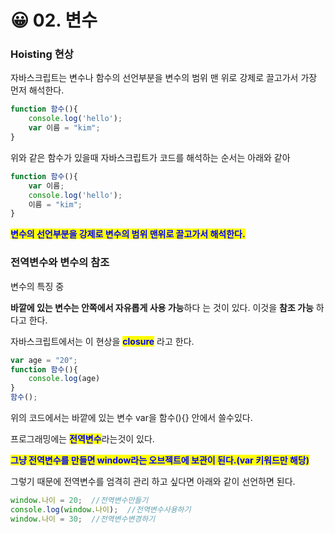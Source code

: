# 😀 02. 변수

### Hoisting 현상

자바스크립트는 변수나 함수의 선언부분을 변수의 범위 맨 위로 강제로 끌고가서 가장 먼저 해석한다.



```javascript
function 함수(){
    console.log('hello');
    var 이름 = "kim";
}
```

위와 같은 함수가 있을때 자바스크립트가 코드를 해석하는 순서는 아래와 같아

```javascript
function 함수(){
    var 이름; 
    console.log('hello');
    이름 = "kim";
}
```

<mark style="color:blue;">**변수의 선언부분을 강제로 변수의 범위 맨위로 끌고가서 해석한다.**</mark>   &#x20;







### 전역변수와 변수의 참조



&#x20;변수의 특징 중

**바깥에 있는 변수는 안쪽에서 자유롭게 사용 가능**하다 는 것이 있다. 이것을 **참조 가능** 하다고 한다.

자바스크립트에서는 이 현상을 <mark style="color:blue;">**closure**</mark> 라고 한다.



```javascript
var age = "20";
function 함수(){
    console.log(age)
}
함수();
```

위의 코드에서는 바깥에 있는 변수 var을 함수(){} 안에서 쓸수있다.





프로그래밍에는 <mark style="color:blue;">**전역변수**</mark>라는것이 있다.

<mark style="color:blue;">**그냥 전역변수를 만들면  window라는 오브젝트에 보관이 된다.(var 키워드만 해당)**</mark>

그렇기 때문에 전역변수를 엄격히 관리 하고 싶다면 아래와 같이 선언하면 된다.

```javascript
window.나이 = 20;  //전역변수만들기
console.log(window.나이);  //전역변수사용하기
window.나이 = 30;  //전역변수변경하기
```

